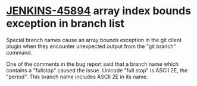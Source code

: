 # [JENKINS-45894](https://issues.jenkins.io/browse/JENKINS-45894) array index bounds exception in branch list

Special branch names cause an array bounds exception in the git client
plugin when they encounter unexpected output from the "git branch"
command.

One of the comments in the bug report said that a branch name which
contains a "fullstop" caused the issue.  Unicode "full stop" is ASCII 2E,
the "period".  This branch name includes ASCII 2E in its name.
